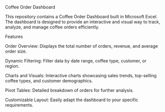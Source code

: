 Coffee Order Dashboard

This repository contains a Coffee Order Dashboard built in Microsoft Excel. The dashboard is designed to provide an interactive and visual way to track, analyze, and manage coffee orders efficiently.

Features

Order Overview: Displays the total number of orders, revenue, and average order size.

Dynamic Filtering: Filter data by date range, coffee type, customer, or region.

Charts and Visuals: Interactive charts showcasing sales trends, top-selling coffee types, and customer demographics.

Pivot Tables: Detailed breakdown of orders for further analysis.

Customizable Layout: Easily adapt the dashboard to your specific requirements.
